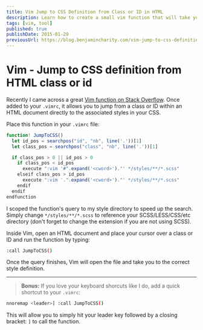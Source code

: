 ```yaml
---
title: Vim Jump to CSS Definition from Class or ID in HTML
description: Learn how to create a small vim function that will take you to a class or ID definition from HTML.
tags: [vim, tool]
published: true
publishDate: 2015-01-29
previousUrl: https://blog.benjamincharity.com/vim-jump-to-css-definition-from-html-class-or-id/
---
```


# Vim - Jump to CSS definition from HTML class or id

Recently I came across a great [Vim function on Stack Overflow][so]. Once added to your `.vimrc`, it allows you to 
jump from a class or ID within an HTML document directly to the associated styles in your CSS.

Place this function in your `.vimrc` file:

```javascript
function! JumpToCSS()
  let id_pos = searchpos("id", "nb", line('.'))[1]
  let class_pos = searchpos("class", "nb", line('.'))[1]

  if class_pos > 0 || id_pos > 0
    if class_pos < id_pos
      execute ":vim '#".expand('<cword>')."' */styles/**/*.scss"
    elseif class_pos > id_pos
      execute ":vim '.".expand('<cword>')."' */styles/**/*.scss"
    endif
  endif
endfunction
```

I scoped the function's query to my style directory to speed up the search. Simply change `*/styles/**/*.scss` to 
reference your SCSS/LESS/CSS/etc directory (don't forget to change the extension if you are not using SCSS).

Inside Vim, open an HTML document and place your cursor over a class or ID and run the function by typing:

```bash
:call JumpToCSS()
```

Once the query finishes, Vim will open the file and take you to the correct style definition.

---

> **Bonus:** If you love your keyboard shorcuts like I do, add a quick shortcut to your `.vimrc`:

```bash
nnoremap <leader>] :call JumpToCSS()
```

This will allow you to simply hit your leader key followed by a closing bracket: `]` to call the function.

[so]: http://stackoverflow.com/questions/12833189/jump-to-css-selector-in-a-css-file-from-the-html-file-in-vim-using-a-single-keys
